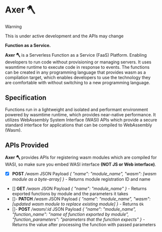 # Axer 🪓

> [!WARNING]
> This is under active development and the APIs may change

**Function as a Service.**

**Axer 🪓** is a Serverless Function as a Service (FaaS) Platform. Enabling developers to run code without provisioning or managing servers.
It uses wasmtime runtime to execute code in response to events.
The functions can be created in any programming language that provides wasm as a compilation target, which enables developers to use the technology they are comfortable with without switching to a new programming language.

## Specification
Functions run in a lightweight and isolated and performant environment powered by wasmtime runtime, which provides near-native performance.
It utilizes WebAssembly System Interface (WASI) APIs which provide a secure standard interface for applications that can be compiled to WebAssembly (Wasm).

## APIs Provided

**Axer 🪓** provides APIs for registering wasm modules which are compiled for WASI, so make sure you embed WASI interface **(NOT JS or Web interface)**.

- [X] **POST** */wasm* JSON Payload *{ "name": "module_name", "wasm": [wasm module as a byte-array] }* - Returns module registration ID and name
- [] **GET** */wasm* JSON Payload *{ "name": "module_name" }* - Returns exported functions by module and the parameters it takes
- []- **PATCH** */wasm* JSON Payload *{ "name": "module_name", "wasm": [updated wasm module to replace existing module] }* - Returns `Ok`
- []- **POST** */wasm/:id* JSON Payload *{ "name": "module_name", "function_name": "name of function exported by module", "function_parameters": "parameters that the function expects" }* - Returns the value after processing the function with passed parameters
